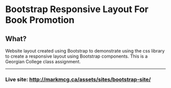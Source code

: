 # Bootstrap Responsive Layout For Book Promotion

## What?
Website layout created using Bootstrap to demonstrate using the css library to create a responsive layout using Bootstrap components. This is a Georgian College class assignment.

---
### Live site: http://markmcg.ca/assets/sites/bootstrap-site/
